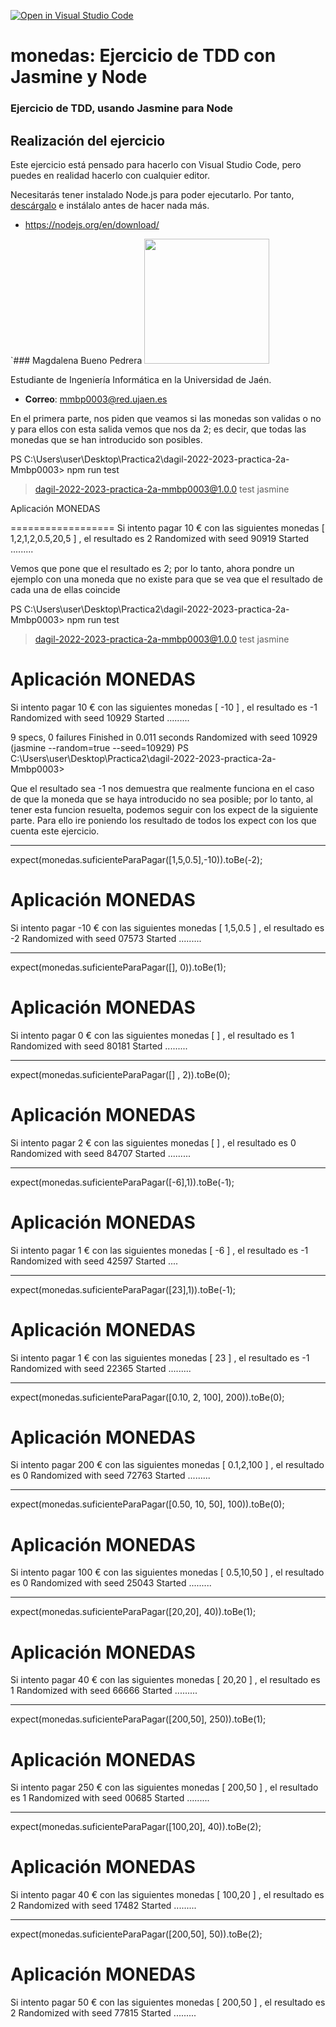 [![Open in Visual Studio Code](https://classroom.github.com/assets/open-in-vscode-c66648af7eb3fe8bc4f294546bfd86ef473780cde1dea487d3c4ff354943c9ae.svg)](https://classroom.github.com/online_ide?assignment_repo_id=10129036&assignment_repo_type=AssignmentRepo)
# monedas: Ejercicio de TDD con Jasmine y Node
### Ejercicio de TDD, usando Jasmine para Node

## Realización del ejercicio
Este ejercicio está pensado para hacerlo con Visual Studio Code, pero puedes en realidad hacerlo con cualquier editor.

Necesitarás tener instalado Node.js para poder ejecutarlo. Por tanto, [descárgalo](https://nodejs.org/en/download/) e instálalo antes de hacer nada más.

* https://nodejs.org/en/download/

`### Magdalena Bueno Pedrera
<img src='/Malena.jpg' width='200px'>

Estudiante de Ingeniería Informática en la Universidad de Jaén.
* **Correo**: mmbp0003@red.ujaen.es

En el primera parte, nos piden que veamos si las monedas son validas o no y para ellos con esta salida vemos que nos da 2; es decir, que todas las monedas 
que se han introducido son posibles.

PS C:\Users\user\Desktop\Practica2\dagil-2022-2023-practica-2a-Mmbp0003> npm run test

> dagil-2022-2023-practica-2a-mmbp0003@1.0.0 test
> jasmine

Aplicación MONEDAS

==================
Si intento pagar  10 € con las siguientes monedas [ 1,2,1,2,0.5,20,5 ] , el resultado es 2
Randomized with seed 90919
Started
.........

Vemos que pone que el resultado es 2; por lo tanto, ahora pondre un ejemplo con una moneda que no existe para que se vea que el resultado de cada
una de ellas coincide

PS C:\Users\user\Desktop\Practica2\dagil-2022-2023-practica-2a-Mmbp0003> npm run test

> dagil-2022-2023-practica-2a-mmbp0003@1.0.0 test
> jasmine

Aplicación MONEDAS
==================
Si intento pagar  10 € con las siguientes monedas [ -10 ] , el resultado es -1
Randomized with seed 10929
Started
.........


9 specs, 0 failures
Finished in 0.011 seconds
Randomized with seed 10929 (jasmine --random=true --seed=10929)
PS C:\Users\user\Desktop\Practica2\dagil-2022-2023-practica-2a-Mmbp0003> 

Que el resultado sea -1 nos demuestra que realmente funciona en el caso de que la moneda que se haya introducido no sea posible; por lo tanto, al tener esta funcion 
resuelta, podemos seguir con los expect de la siguiente parte. Para ello ire poniendo los resultado de todos los expect con los que cuenta este ejercicio. 

---------------------------
expect(monedas.suficienteParaPagar([1,5,0.5],-10)).toBe(-2);

Aplicación MONEDAS
==================
Si intento pagar  -10 € con las siguientes monedas [ 1,5,0.5 ] , el resultado es -2
Randomized with seed 07573
Started
.........

----------------------------

expect(monedas.suficienteParaPagar([], 0)).toBe(1);

Aplicación MONEDAS
==================
Si intento pagar  0 € con las siguientes monedas [  ] , el resultado es 1
Randomized with seed 80181
Started
.........


------------------------

expect(monedas.suficienteParaPagar([] , 2)).toBe(0);

Aplicación MONEDAS
==================
Si intento pagar  2 € con las siguientes monedas [  ] , el resultado es 0
Randomized with seed 84707
Started
.........

-----------------------

 expect(monedas.suficienteParaPagar([-6],1)).toBe(-1);

Aplicación MONEDAS
==================
Si intento pagar  1 € con las siguientes monedas [ -6 ] , el resultado es -1
Randomized with seed 42597
Started
....


---------------------

expect(monedas.suficienteParaPagar([23],1)).toBe(-1);

Aplicación MONEDAS
==================
Si intento pagar  1 € con las siguientes monedas [ 23 ] , el resultado es -1
Randomized with seed 22365
Started
.........

---------------------

expect(monedas.suficienteParaPagar([0.10, 2, 100], 200)).toBe(0);

Aplicación MONEDAS
==================
Si intento pagar  200 € con las siguientes monedas [ 0.1,2,100 ] , el resultado es 0
Randomized with seed 72763
Started
.........

---------------------


expect(monedas.suficienteParaPagar([0.50, 10, 50], 100)).toBe(0);

Aplicación MONEDAS
==================
Si intento pagar  100 € con las siguientes monedas [ 0.5,10,50 ] , el resultado es 0
Randomized with seed 25043
Started
.........


----------------------

expect(monedas.suficienteParaPagar([20,20], 40)).toBe(1);

Aplicación MONEDAS
==================
Si intento pagar  40 € con las siguientes monedas [ 20,20 ] , el resultado es 1
Randomized with seed 66666
Started
.........


------------------------

expect(monedas.suficienteParaPagar([200,50], 250)).toBe(1);

Aplicación MONEDAS
==================
Si intento pagar  250 € con las siguientes monedas [ 200,50 ] , el resultado es 1
Randomized with seed 00685
Started
.........


------------------------


expect(monedas.suficienteParaPagar([100,20], 40)).toBe(2);

Aplicación MONEDAS
==================
Si intento pagar  40 € con las siguientes monedas [ 100,20 ] , el resultado es 2
Randomized with seed 17482
Started
.........

-----------------------

expect(monedas.suficienteParaPagar([200,50], 50)).toBe(2);

Aplicación MONEDAS
==================
Si intento pagar  50 € con las siguientes monedas [ 200,50 ] , el resultado es 2
Randomized with seed 77815
Started
.........

















